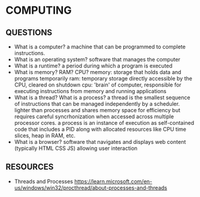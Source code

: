 # COMPUTING

## QUESTIONS

- What is a computer?
a machine that can be programmed to complete instructions.
- What is an operating system?
software that manages the computer 
- What is a runtime?
a period during which a program is executed 
- What is memory? RAM? CPU?
memory: storage that holds data and programs temporarily
ram: temporary storage directly accessible by the CPU, cleared on shutdown
cpu: 'brain' of computer, responsible for executing instructions from memory and running applications
- What is a thread? What is a process?
a thread is the smallest sequence of instructions that can be managed independently by a scheduler. lighter than processes and shares memory space for efficiency but requires careful syncrhonization when accessed across multiple processor cores. a process is an instance of execution as self-contained code that includes a PID along with allocated resources like CPU time slices, heap in RAM, etc. 
- What is a browser?
software that navigates and displays web content (typically HTML CSS JS) allowing user interaction

## RESOURCES

- Threads and Processes
  https://learn.microsoft.com/en-us/windows/win32/procthread/about-processes-and-threads
